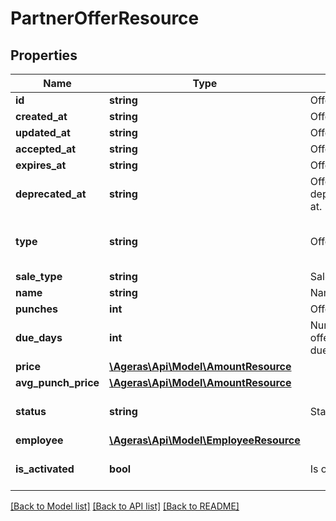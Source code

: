 # PartnerOfferResource

## Properties
Name | Type | Description | Notes
------------ | ------------- | ------------- | -------------
**id** | **string** | Offer ID. | [optional] 
**created_at** | **string** | Offer created at date. | [optional] 
**updated_at** | **string** | Offer updated at date. | [optional] 
**accepted_at** | **string** | Offer accepted at date. | [optional] 
**expires_at** | **string** | Offer expired at date. | [optional] 
**deprecated_at** | **string** | Offer deprecated/grandfathered at. | [optional] 
**type** | **string** | Offer type. | [optional] [default to 'partner']
**sale_type** | **string** | Sale type. | [optional] 
**name** | **string** | Name. | [optional] 
**punches** | **int** | Offer number of punches. | [optional] 
**due_days** | **int** | Number of days from offer accept to payment is due. | [optional] 
**price** | [**\Ageras\Api\Model\AmountResource**](AmountResource.md) |  | [optional] 
**avg_punch_price** | [**\Ageras\Api\Model\AmountResource**](AmountResource.md) |  | [optional] 
**status** | **string** | Status. | [optional] [default to 'new']
**employee** | [**\Ageras\Api\Model\EmployeeResource**](EmployeeResource.md) |  | [optional] 
**is_activated** | **bool** | Is offer activated. | [optional] [default to false]

[[Back to Model list]](../README.md#documentation-for-models) [[Back to API list]](../README.md#documentation-for-api-endpoints) [[Back to README]](../README.md)


